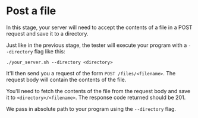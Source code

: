 # Post a file

In this stage, your server will need to accept the contents of a file in a POST request and save it to a directory.

Just like in the previous stage, the tester will execute your program with a `--directory` flag like this:

```
./your_server.sh --directory <directory>
```

It'll then send you a request of the form `POST /files/<filename>`. The request body will contain the contents of the file.

You'll need to fetch the contents of the file from the request body and save it to `<directory>/<filename>`. The response code returned should be 201.

We pass in absolute path to your program using the `--directory` flag.
